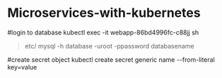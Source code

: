 # Microservices-with-kubernetes

#login to database
kubectl exec -it webapp-86bd4996fc-c88jj sh
>etc/
mysql -h database -uroot -ppassword databasename

#create secret object
kubectl create secret generic name --from-literal key=value
